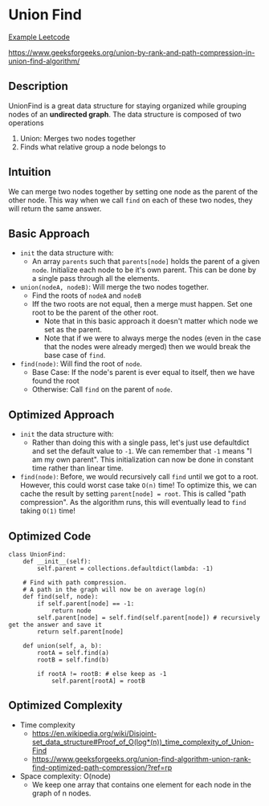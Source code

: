 # Union Find

[Example Leetcode](https://leetcode.com/problems/find-if-path-exists-in-graph/solutions/3678953/union-find/)

https://www.geeksforgeeks.org/union-by-rank-and-path-compression-in-union-find-algorithm/

## Description
UnionFind is a great data structure for staying organized while grouping nodes of an **undirected graph**. The data structure is composed of two operations 
1. Union: Merges two nodes together
2. Finds what relative group a node belongs to

## Intuition
We can merge two nodes together by setting one node as the parent of the other node. This way when we call `find` on each of these two nodes, they will return the same answer.

## Basic Approach
* `init` the data structure with:
   * An array `parents` such that `parents[node]` holds the parent of a given `node`. Initialize each node to be it's own parent. This can be done by a single pass through all the elements.
* `union(nodeA, nodeB)`: Will merge the two nodes together.
  * Find the roots of `nodeA`  and `nodeB`
  * Iff the two roots are not equal, then a merge must happen. Set one root to be the parent of the other root.
    * Note that in this basic approach it doesn't matter which node we set as the parent.
    * Note that if we were to always merge the nodes (even in the case that the nodes were already merged) then we would break the base case of `find`.
* `find(node)`: Will find the root of `node`. 
  * Base Case: If the node's parent is ever equal to itself, then we have found the root
  * Otherwise: Call `find` on the parent of `node`. 

## Optimized Approach
* `init` the data structure with: 
   * Rather than doing this with a single pass, let's just use defaultdict and set the default value to `-1`. We can remember that `-1` means "I am my own parent". This initialization can now be done in constant time rather than linear time.
* `find(node)`: Before, we would recursively call `find` until we got to a root. However, this could worst case take `O(n)` time! To optimize this, we can cache the result by setting `parent[node] = root`. This is called "path compression". As the algorithm runs, this will eventually lead to `find` taking `O(1)` time!

## Optimized Code

```
class UnionFind:
    def __init__(self):
        self.parent = collections.defaultdict(lambda: -1)

    # Find with path compression.
    # A path in the graph will now be on average log(n)
    def find(self, node):
        if self.parent[node] == -1:
            return node
        self.parent[node] = self.find(self.parent[node]) # recursively get the answer and save it
        return self.parent[node]

    def union(self, a, b):
        rootA = self.find(a)
        rootB = self.find(b)

        if rootA != rootB: # else keep as -1
            self.parent[rootA] = rootB
```

## Optimized Complexity
* Time complexity
  * https://en.wikipedia.org/wiki/Disjoint-set_data_structure#Proof_of_O(log*(n))_time_complexity_of_Union-Find 
  * https://www.geeksforgeeks.org/union-find-algorithm-union-rank-find-optimized-path-compression/?ref=rp
* Space complexity: O(node)
  * We keep one array that contains one element for each node in the graph of n nodes.
